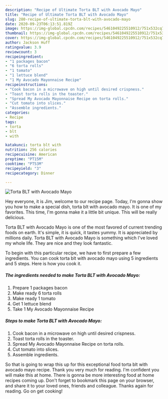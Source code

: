 ```yaml
---
description: "Recipe of Ultimate Torta BLT with Avocado Mayo"
title: "Recipe of Ultimate Torta BLT with Avocado Mayo"
slug: 280-recipe-of-ultimate-torta-blt-with-avocado-mayo
date: 2020-09-23T06:13:51.819Z
image: https://img-global.cpcdn.com/recipes/5461049225510912/751x532cq70/torta-blt-with-avocado-mayo-recipe-main-photo.jpg
thumbnail: https://img-global.cpcdn.com/recipes/5461049225510912/751x532cq70/torta-blt-with-avocado-mayo-recipe-main-photo.jpg
cover: https://img-global.cpcdn.com/recipes/5461049225510912/751x532cq70/torta-blt-with-avocado-mayo-recipe-main-photo.jpg
author: Jackson Huff
ratingvalue: 3.9
reviewcount: 3
recipeingredient:
- "1 packages bacon"
- "6 torta rolls"
- "1 tomato"
- "1 lettuce blend"
- "1 My Avocado Mayonnaise Recipe"
recipeinstructions:
- "Cook bacon in a microwave on high until desired crispness."
- "Toast torta rolls in the toaster."
- "Spread My Avocado Mayonnaise Recipe on torta rolls."
- "Cut tomato into slices."
- "Assemble ingredients."
categories:
- Recipe
tags:
- torta
- blt
- with

katakunci: torta blt with 
nutrition: 256 calories
recipecuisine: American
preptime: "PT15M"
cooktime: "PT53M"
recipeyield: "3"
recipecategory: Dinner

---
```



![Torta BLT with Avocado Mayo](https://img-global.cpcdn.com/recipes/5461049225510912/751x532cq70/torta-blt-with-avocado-mayo-recipe-main-photo.jpg)

Hey everyone, it is Jim, welcome to our recipe page. Today, I'm gonna show you how to make a special dish, torta blt with avocado mayo. It is one of my favorites. This time, I'm gonna make it a little bit unique. This will be really delicious.

Torta BLT with Avocado Mayo is one of the most favored of current trending foods on earth. It's simple, it is quick, it tastes yummy. It is appreciated by millions daily. Torta BLT with Avocado Mayo is something which I've loved my whole life. They are nice and they look fantastic.




To begin with this particular recipe, we have to first prepare a few ingredients. You can cook torta blt with avocado mayo using 5 ingredients and 5 steps. Here is how you cook it.

<!--inarticleads1-->

##### The ingredients needed to make Torta BLT with Avocado Mayo:

1. Prepare 1 packages bacon
1. Make ready 6 torta rolls
1. Make ready 1 tomato
1. Get 1 lettuce blend
1. Take 1 My Avocado Mayonnaise Recipe




<!--inarticleads2-->

##### Steps to make Torta BLT with Avocado Mayo:

1. Cook bacon in a microwave on high until desired crispness.
1. Toast torta rolls in the toaster.
1. Spread My Avocado Mayonnaise Recipe on torta rolls.
1. Cut tomato into slices.
1. Assemble ingredients.




So that is going to wrap this up for this exceptional food torta blt with avocado mayo recipe. Thank you very much for reading. I'm confident you will make this at home. There is gonna be more interesting food at home recipes coming up. Don't forget to bookmark this page on your browser, and share it to your loved ones, friends and colleague. Thanks again for reading. Go on get cooking!

